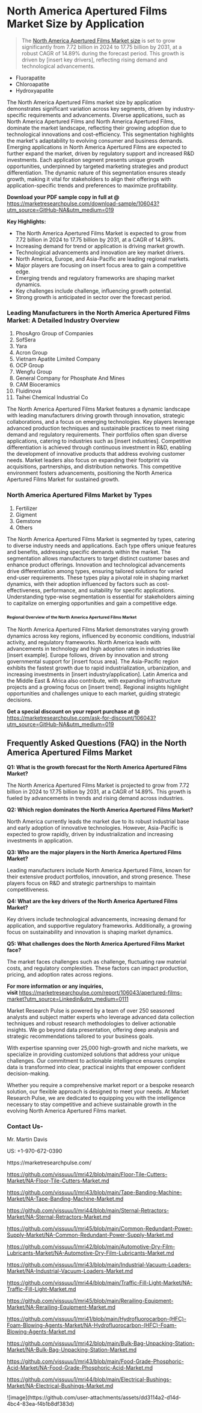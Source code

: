 <h1>North America Apertured Films Market&nbsp;Size by Application</h1><blockquote><p>The <a href="https://marketresearchpulse.com/download-sample/106043?utm_source=GitHub-NA&amp;utm_medium=019">North America Apertured Films Market size</a> is set to grow significantly from 7.72 billion in 2024 to 17.75 billion by 2031, at a robust CAGR of 14.89% during the forecast period. This growth is driven by [insert key drivers], reflecting rising demand and technological advancements.</p></blockquote><ul><li>Fluorapatite<li> Chloroapatite<li> Hydroxyapatite</li></ul><p>The North America Apertured Films market size by application demonstrates significant variation across key segments, driven by industry-specific requirements and advancements. Diverse applications, such as North America Apertured Films and North America Apertured Films, dominate the market landscape, reflecting their growing adoption due to technological innovations and cost-efficiency. This segmentation highlights the market's adaptability to evolving consumer and business demands. Emerging applications in North America Apertured Films are expected to further expand the market, driven by regulatory support and increased R&D investments. Each application segment presents unique growth opportunities, underpinned by targeted marketing strategies and product differentiation. The dynamic nature of this segmentation ensures steady growth, making it vital for stakeholders to align their offerings with application-specific trends and preferences to maximize profitability.</p><p><strong>Download your PDF sample copy in full at @ </strong><a href="https://marketresearchpulse.com/download-sample/106043?utm_source=GitHub-NA&amp;utm_medium=019">https://marketresearchpulse.com/download-sample/106043?utm_source=GitHub-NA&amp;utm_medium=019</a></p><p><strong>Key Highlights: </strong></p><ul><li>The North America Apertured Films Market is expected to grow from 7.72 billion in 2024 to 17.75 billion by 2031, at a CAGR of 14.89%.</li><li>Increasing demand for trend or application is driving market growth.</li><li>Technological advancements and innovation are key market drivers.</li><li>North America, Europe, and Asia-Pacific are leading regional markets.</li><li>Major players are focusing on insert focus area to gain a competitive edge.</li><li>Emerging trends and regulatory frameworks are shaping market dynamics.</li><li>Key challenges include challenge, influencing growth potential.</li><li>Strong growth is anticipated in sector over the forecast period.</li></ul><h3>Leading Manufacturers in the North America Apertured Films Market: A Detailed Industry Overview</h3><ol><li>PhosAgro Group of Companies</li><li>SofSera</li><li>Yara</li><li>Acron Group</li><li>Vietnam Apatite Limited Company</li><li>OCP Group</li><li>Wengfu Group</li><li>General Company for Phosphate And Mines</li><li>CAM Bioceramics</li><li>Fluidinova</li><li>Taihei Chemical Industrial Co</li></ol><div class="flex max-w-full flex-col flex-grow"><div class="min-h-8 text-message flex w-full flex-col items-end gap-2 whitespace-normal break-words [.text-message+&amp;]:mt-5" dir="auto" data-message-author-role="assistant" data-message-id="fd8432e4-4910-450d-b182-61b7bfb0a01f" data-message-model-slug="gpt-4o"><div class="flex w-full flex-col gap-1 empty:hidden first:pt-[3px]"><div class="markdown prose w-full break-words dark:prose-invert light"><p>The North America Apertured Films Market features a dynamic landscape with leading manufacturers driving growth through innovation, strategic collaborations, and a focus on emerging technologies. Key players leverage advanced production techniques and sustainable practices to meet rising demand and regulatory requirements. Their portfolios often span diverse applications, catering to industries such as [insert industries]. Competitive differentiation is achieved through continuous investment in R&amp;D, enabling the development of innovative products that address evolving customer needs. Market leaders also focus on expanding their footprint via acquisitions, partnerships, and distribution networks. This competitive environment fosters advancements, positioning the North America Apertured Films Market for sustained growth.</p></div></div></div></div><h3>North America Apertured Films Market by Types</h3><ol><li>Fertilizer<li> Gigment<li> Gemstone<li> Others</li></ol><div class="flex max-w-full flex-col flex-grow"><div class="min-h-8 text-message flex w-full flex-col items-end gap-2 whitespace-normal break-words [.text-message+&amp;]:mt-5" dir="auto" data-message-author-role="assistant" data-message-id="084470be-0bb7-4664-bddf-5156b4f41249" data-message-model-slug="gpt-4o-mini"><div class="flex w-full flex-col gap-1 empty:hidden first:pt-[3px]"><div class="markdown prose w-full break-words dark:prose-invert light"><p>The North America Apertured Films Market is segmented by types, catering to diverse industry needs and applications. Each type offers unique features and benefits, addressing specific demands within the market. The segmentation allows manufacturers to target distinct customer bases and enhance product offerings. Innovation and technological advancements drive differentiation among types, ensuring tailored solutions for varied end-user requirements. These types play a pivotal role in shaping market dynamics, with their adoption influenced by factors such as cost-effectiveness, performance, and suitability for specific applications. Understanding type-wise segmentation is essential for stakeholders aiming to capitalize on emerging opportunities and gain a competitive edge.</p></div></div></div></div><h3><span style="font-size: 11px;">Regional Overview of the North America Apertured Films Market</span></h3><div class="flex max-w-full flex-col flex-grow"><div class="min-h-8 text-message flex w-full flex-col items-end gap-2 whitespace-normal break-words [.text-message+&amp;]:mt-5" dir="auto" data-message-author-role="assistant" data-message-id="e9038762-ce64-4e30-91c9-9bd413514231" data-message-model-slug="gpt-4o-mini"><div class="flex w-full flex-col gap-1 empty:hidden first:pt-[3px]"><div class="markdown prose w-full break-words dark:prose-invert light"><p>The North America Apertured Films Market demonstrates varying growth dynamics across key regions, influenced by economic conditions, industrial activity, and regulatory frameworks. North America leads with advancements in technology and high adoption rates in industries like [insert example]. Europe follows, driven by innovation and strong governmental support for [insert focus area]. The Asia-Pacific region exhibits the fastest growth due to rapid industrialization, urbanization, and increasing investments in [insert industry/application]. Latin America and the Middle East &amp; Africa also contribute, with expanding infrastructure projects and a growing focus on [insert trend]. Regional insights highlight opportunities and challenges unique to each market, guiding strategic decisions.</p></div></div></div></div><p><strong>Get a special discount on your report purchase at @ </strong><a href="https://marketresearchpulse.com/ask-for-discount/106043?utm_source=GitHub-NA&amp;utm_medium=019">https://marketresearchpulse.com/ask-for-discount/106043?utm_source=GitHub-NA&amp;utm_medium=019</a></p><h2>Frequently Asked Questions (FAQ) in the North America Apertured Films Market</h2><p><strong>Q1: What is the growth forecast for the North America Apertured Films Market?</strong></p><p>The North America Apertured Films Market is projected to grow from 7.72 billion in 2024 to 17.75 billion by 2031, at a CAGR of 14.89%. This growth is fueled by advancements in trends and rising demand across industries.</p><p><strong>Q2: Which region dominates the North America Apertured Films Market?</strong></p><p>North America currently leads the market due to its robust industrial base and early adoption of innovative technologies. However, Asia-Pacific is expected to grow rapidly, driven by industrialization and increasing investments in application.</p><p><strong>Q3: Who are the major players in the North America Apertured Films Market?</strong></p><p>Leading manufacturers include North America Apertured Films, known for their extensive product portfolios, innovation, and strong presence. These players focus on R&amp;D and strategic partnerships to maintain competitiveness.</p><p><strong>Q4: What are the key drivers of the North America Apertured Films Market?</strong></p><p>Key drivers include technological advancements, increasing demand for application, and supportive regulatory frameworks. Additionally, a growing focus on sustainability and innovation is shaping market dynamics.</p><p><strong>Q5: What challenges does the North America Apertured Films Market face?</strong></p><p>The market faces challenges such as challenge, fluctuating raw material costs, and regulatory complexities. These factors can impact production, pricing, and adoption rates across regions.</p><p><strong>For more information or any inquiries, visit&nbsp;</strong><a href="https://marketresearchpulse.com/report/106043/apertured-films-market?utm_source=Linkedin&utm_medium=0111">https://marketresearchpulse.com/report/106043/apertured-films-market?utm_source=Linkedin&utm_medium=0111</a></p><p>Market Research Pulse is powered by a team of over 250 seasoned analysts and subject matter experts who leverage advanced data collection techniques and robust research methodologies to deliver actionable insights. We go beyond data presentation, offering deep analysis and strategic recommendations tailored to your business goals.</p><p>With expertise spanning over 25,000 high-growth and niche markets, we specialize in providing customized solutions that address your unique challenges. Our commitment to actionable intelligence ensures complex data is transformed into clear, practical insights that empower confident decision-making.</p><p>Whether you require a comprehensive market report or a bespoke research solution, our flexible approach is designed to meet your needs. At Market Research Pulse, we are dedicated to equipping you with the intelligence necessary to stay competitive and achieve sustainable growth in the evolving North America Apertured Films market.</p><h3><strong>Contact Us-</strong></h3><p>Mr. Martin Davis</p><p>US: +1-970-672-0390</p><p>https://marketresearchpulse.com/</p><p><a href="https://github.com/vissuuu1/mri42/blob/main/Floor-Tile-Cutters-Market/NA-Floor-Tile-Cutters-Market.md">https://github.com/vissuuu1/mri42/blob/main/Floor-Tile-Cutters-Market/NA-Floor-Tile-Cutters-Market.md</a></p><p><a href="https://github.com/vissuuu1/mri43/blob/main/Tape-Banding-Machine-Market/NA-Tape-Banding-Machine-Market.md">https://github.com/vissuuu1/mri43/blob/main/Tape-Banding-Machine-Market/NA-Tape-Banding-Machine-Market.md</a></p><p><a href="https://github.com/vissuuu1/mri44/blob/main/Sternal-Retractors-Market/NA-Sternal-Retractors-Market.md">https://github.com/vissuuu1/mri44/blob/main/Sternal-Retractors-Market/NA-Sternal-Retractors-Market.md</a></p><p><a href="https://github.com/vissuuu1/mri45/blob/main/Common-Redundant-Power-Supply-Market/NA-Common-Redundant-Power-Supply-Market.md">https://github.com/vissuuu1/mri45/blob/main/Common-Redundant-Power-Supply-Market/NA-Common-Redundant-Power-Supply-Market.md</a></p><p><a href="https://github.com/vissuuu1/mri42/blob/main/Automotive-Dry-Film-Lubricants-Market/NA-Automotive-Dry-Film-Lubricants-Market.md">https://github.com/vissuuu1/mri42/blob/main/Automotive-Dry-Film-Lubricants-Market/NA-Automotive-Dry-Film-Lubricants-Market.md</a></p><p><a href="https://github.com/vissuuu1/mri43/blob/main/Industrial-Vacuum-Loaders-Market/NA-Industrial-Vacuum-Loaders-Market.md">https://github.com/vissuuu1/mri43/blob/main/Industrial-Vacuum-Loaders-Market/NA-Industrial-Vacuum-Loaders-Market.md</a></p><p><a href="https://github.com/vissuuu1/mri44/blob/main/Traffic-Fill-Light-Market/NA-Traffic-Fill-Light-Market.md">https://github.com/vissuuu1/mri44/blob/main/Traffic-Fill-Light-Market/NA-Traffic-Fill-Light-Market.md</a></p><p><a href="https://github.com/vissuuu1/mri45/blob/main/Rerailing-Equipment-Market/NA-Rerailing-Equipment-Market.md">https://github.com/vissuuu1/mri45/blob/main/Rerailing-Equipment-Market/NA-Rerailing-Equipment-Market.md</a></p><p><a href="https://github.com/vissuuu1/mri41/blob/main/Hydrofluorocarbon-(HFC)-Foam-Blowing-Agents-Market/NA-Hydrofluorocarbon-(HFC)-Foam-Blowing-Agents-Market.md">https://github.com/vissuuu1/mri41/blob/main/Hydrofluorocarbon-(HFC)-Foam-Blowing-Agents-Market/NA-Hydrofluorocarbon-(HFC)-Foam-Blowing-Agents-Market.md</a></p><p><a href="https://github.com/vissuuu1/mri42/blob/main/Bulk-Bag-Unpacking-Station-Market/NA-Bulk-Bag-Unpacking-Station-Market.md">https://github.com/vissuuu1/mri42/blob/main/Bulk-Bag-Unpacking-Station-Market/NA-Bulk-Bag-Unpacking-Station-Market.md</a></p><p><a href="https://github.com/vissuuu1/mri43/blob/main/Food-Grade-Phosphoric-Acid-Market/NA-Food-Grade-Phosphoric-Acid-Market.md">https://github.com/vissuuu1/mri43/blob/main/Food-Grade-Phosphoric-Acid-Market/NA-Food-Grade-Phosphoric-Acid-Market.md</a></p><p><a href="https://github.com/vissuuu1/mri44/blob/main/Electrical-Bushings-Market/NA-Electrical-Bushings-Market.md">https://github.com/vissuuu1/mri44/blob/main/Electrical-Bushings-Market/NA-Electrical-Bushings-Market.md</a></p>
![image](https://github.com/user-attachments/assets/dd3114a2-d14d-4bc4-83ea-f4b1b8df383d)
